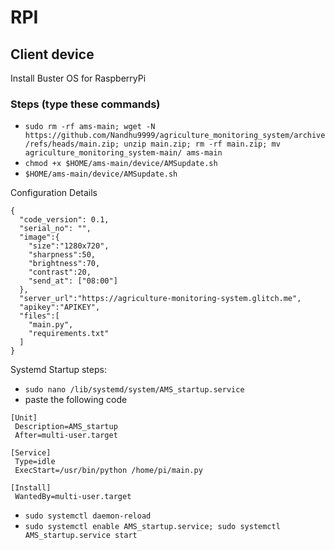# RPI
## Client device

Install Buster OS for RaspberryPi

### Steps (type these commands)
  - `sudo rm -rf ams-main; wget -N https://github.com/Nandhu9999/agriculture_monitoring_system/archive/refs/heads/main.zip; unzip main.zip; rm -rf main.zip; mv agriculture_monitoring_system-main/ ams-main`
  - `chmod +x $HOME/ams-main/device/AMSupdate.sh`
  - `$HOME/ams-main/device/AMSupdate.sh`
  
Configuration Details
```
{
  "code_version": 0.1,
  "serial_no": "",
  "image":{
    "size":"1280x720",
    "sharpness":50,
    "brightness":70,
    "contrast":20,
    "send_at": ["08:00"]
  },
  "server_url":"https://agriculture-monitoring-system.glitch.me",
  "apikey":"APIKEY",
  "files":[
    "main.py",
    "requirements.txt"
  ]
}

```

Systemd Startup steps:
  - `sudo nano /lib/systemd/system/AMS_startup.service`
  - paste the following code
```
[Unit]
 Description=AMS_startup
 After=multi-user.target

[Service]
 Type=idle
 ExecStart=/usr/bin/python /home/pi/main.py

[Install]
 WantedBy=multi-user.target
```
  - `sudo systemctl daemon-reload`
  - `sudo systemctl enable AMS_startup.service; sudo systemctl AMS_startup.service start`
